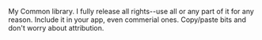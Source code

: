 My Common library.  I fully release all rights--use all or any part of it for any reason.  Include it in your app, even commerial ones.  Copy/paste bits and don't worry about attribution.
